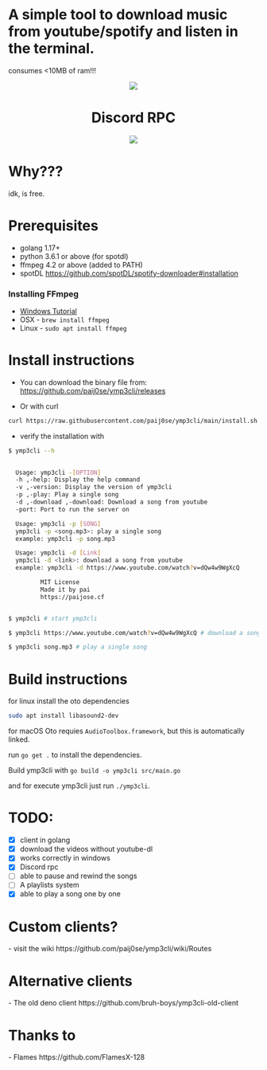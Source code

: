 <h1>A simple tool to download music from youtube/spotify and listen in the terminal.</h1>
<p>consumes <10MB of ram!!!</p>
<div align=center>

<img src="https://media.discordapp.net/attachments/786759600245309460/923782488927641670/unknown.png?width=572&height=457"/>

<h1>Discord RPC</h1>

<img src="https://media.discordapp.net/attachments/786759600245309460/923773844135747594/unknown.png?width=248&height=430"/>
</div>

<h1>Why???</h1>
idk, is free.

<h1>Prerequisites</h1>

- golang 1.17+
- python 3.6.1 or above (for spotdl)
- ffmpeg 4.2 or above (added to PATH)
- spotDL https://github.com/spotDL/spotify-downloader#installation

### Installing FFmpeg

- [Windows Tutorial](https://windowsloop.com/install-ffmpeg-windows-10/)
- OSX - `brew install ffmpeg`
- Linux - `sudo apt install ffmpeg`

<h1>Install instructions</h1>

- You can download the binary file from:  https://github.com/paij0se/ymp3cli/releases

- Or with curl
```bash
curl https://raw.githubusercontent.com/paij0se/ymp3cli/main/install.sh | bash
```

- verify the installation with
```bash
$ ymp3cli --h

 
  Usage: ymp3cli -[OPTION]
  -h ,-help: Display the help command
  -v ,-version: Display the version of ymp3cli
  -p ,-play: Play a single song
  -d ,-download ,-download: Download a song from youtube
  -port: Port to run the server on

  Usage: ymp3cli -p [SONG]
  ymp3cli -p <song.mp3>: play a single song
  example: ymp3cli -p song.mp3

  Usage: ymp3cli -d [Link]
  ymp3cli -d <link>: download a song from youtube
  example: ymp3cli -d https://www.youtube.com/watch?v=dQw4w9WgXcQ

         MIT License
         Made it by pai
         https://paijose.cf


$ ymp3cli # start ymp3cli

$ ymp3cli https://www.youtube.com/watch?v=dQw4w9WgXcQ # download a song from youtube

$ ymp3cli song.mp3 # play a single song

```

<h1>Build instructions</h1>

for linux install the oto dependencies

```bash
sudo apt install libasound2-dev
```
for macOS Oto requies `AudioToolbox.framework`, but this is automatically linked.

run `go get .` to install the dependencies.

Build ymp3cli with `go build -o ymp3cli src/main.go`

and for execute ymp3cli just run `./ymp3cli`.

<h1>TODO:</h1>

- [x] client in golang
- [x] download the videos without youtube-dl
- [x] works correctly in windows
- [x] Discord rpc
- [ ] able to pause and rewind the songs
- [ ] A playlists system
- [x] able to play a song one by one

<h1>Custom clients?</h1>
- visit the wiki https://github.com/paij0se/ymp3cli/wiki/Routes

<h1>Alternative clients</h1>
- The old deno client https://github.com/bruh-boys/ymp3cli-old-client

<h1>Thanks to</h1>
- Flames https://github.com/FlamesX-128
